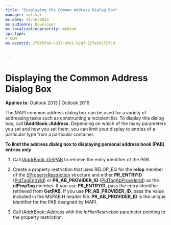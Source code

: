 ```yaml
---
title: "Displaying the Common Address Dialog Box"
manager: soliver
ms.date: 11/16/2014
ms.audience: Developer
ms.localizationpriority: medium
api_type:
- COM
ms.assetid: 276f9fa8-c333-4381-b20f-22fe9d2f27cd
 
 
---
```


# Displaying the Common Address Dialog Box

**Applies to**: Outlook 2013 | Outlook 2016
  
The MAPI common address dialog box can be used for a variety of addressing tasks such as constructing a recipient list. To display this dialog box, call **IAddrBook::Address**. Depending on which of the many parameters you set and how you set them, you can limit your display to entries of a particular type from a particular container.
  
 **To limit the address dialog box to displaying personal address book (PAB) entries only**
  
1. Call [IAddrBook::GetPAB](iaddrbook-getpab.md) to retrieve the entry identifier of the PAB.

2. Create a property restriction that uses RELOP_EQ for the **relop** member of the [SPropertyRestriction](spropertyrestriction.md) structure and either **PR_ENTRYID** ([PidTagEntryId](pidtagentryid-canonical-property.md)) or **PR_AB_PROVIDER_ID** ([PidTagAbProviderId](pidtagabproviderid-canonical-property.md)) as the **ulPropTag** member. If you use **PR_ENTRYID**, pass the entry identifier retrieved from **GetPAB**. If you use **PR_AB_PROVIDER_ID**, pass the value included in the MSPAB.H header file. **PR_AB_PROVIDER_ID** is the unique identifier for the PAB designed by MAPI.

3. Call [IAddrBook::Address](iaddrbook-address.md) with the _lpHierRestriction_ parameter pointing to the property restriction.
